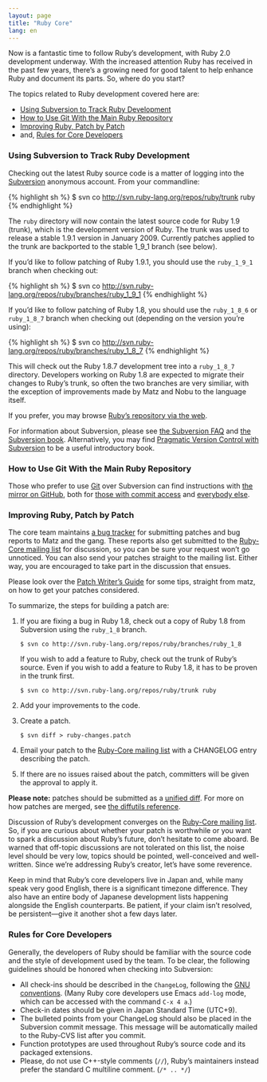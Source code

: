 ```yaml
---
layout: page
title: "Ruby Core"
lang: en
---
```


Now is a fantastic time to follow Ruby’s development, with Ruby 2.0
development underway. With the increased attention Ruby has received in
the past few years, there’s a growing need for good talent to help
enhance Ruby and document its parts. So, where do you start?

The topics related to Ruby development covered here are:

* [Using Subversion to Track Ruby Development](#following-ruby)
* [How to Use Git With the Main Ruby Repository](#git-ruby)
* [Improving Ruby, Patch by Patch](#patching-ruby)
* and, [Rules for Core Developers](#coding-standards)

###  <a name="following-ruby" />Using Subversion to Track Ruby Development

Checking out the latest Ruby source code is a matter of logging into the
[Subversion][1] anonymous account. From your commandline:

{% highlight sh %}
$ svn co http://svn.ruby-lang.org/repos/ruby/trunk ruby
{% endhighlight %}

The `ruby` directory will now contain the latest source code for Ruby
1.9 (trunk), which is the development version of Ruby. The trunk was
used to release a stable 1.9.1 version in January 2009. Currently
patches applied to the trunk are backported to the stable 1\_9\_1 branch
(see below).

If you’d like to follow patching of Ruby 1.9.1, you should use the
`ruby_1_9_1` branch when checking out:

{% highlight sh %}
$ svn co http://svn.ruby-lang.org/repos/ruby/branches/ruby_1_9_1
{% endhighlight %}

If you’d like to follow patching of Ruby 1.8, you should use the
`ruby_1_8_6` or `ruby_1_8_7` branch when checking out (depending on the
version you’re using):

{% highlight sh %}
$ svn co http://svn.ruby-lang.org/repos/ruby/branches/ruby_1_8_7
{% endhighlight %}

This will check out the Ruby 1.8.7 development tree into a `ruby_1_8_7`
directory. Developers working on Ruby 1.8 are expected to migrate their
changes to Ruby’s trunk, so often the two branches are very similiar,
with the exception of improvements made by Matz and Nobu to the language
itself.

If you prefer, you may browse [Ruby’s repository via the web][2].

For information about Subversion, please see [the Subversion FAQ][3] and
[the Subversion book][4]. Alternatively, you may find [Pragmatic Version
Control with Subversion][5] to be a useful introductory book.

###  <a name="git-ruby" />How to Use Git With the Main Ruby Repository

Those who prefer to use [Git][6] over Subversion can find instructions
with [the mirror on GitHub][7], both for [those with commit access][8]
and [everybody else][9].

###  <a name="patching-ruby" />Improving Ruby, Patch by Patch

The core team maintains [a bug tracker][10] for submitting patches and
bug reports to Matz and the gang. These reports also get submitted to
the [Ruby-Core mailing list](/en/community/mailing-lists/#ruby-core) for
discussion, so you can be sure your request won’t go unnoticed. You can
also send your patches straight to the mailing list. Either way, you are
encouraged to take part in the discussion that ensues.

Please look over the [Patch Writer’s Guide][11] for some tips, straight
from matz, on how to get your patches considered.

To summarize, the steps for building a patch are:

1.  If you are fixing a bug in Ruby 1.8, check out a copy of Ruby 1.8
    from Subversion using the `ruby_1_8` branch.

        $ svn co http://svn.ruby-lang.org/repos/ruby/branches/ruby_1_8

    If you wish to add a feature to Ruby, check out the trunk of Ruby’s
    source. Even if you wish to add a feature to Ruby 1.8, it has to be
    proven in the trunk first.

        $ svn co http://svn.ruby-lang.org/repos/ruby/trunk ruby

2.  Add your improvements to the code.

3.  Create a patch.

        $ svn diff > ruby-changes.patch

4.  Email your patch to the [Ruby-Core mailing
    list](/en/community/mailing-lists/#ruby-core) with a CHANGELOG entry
    describing the patch.

5.  If there are no issues raised about the patch, committers will be
    given the approval to apply it.

**Please note:** patches should be submitted as a [unified diff][12].
For more on how patches are merged, see [the diffutils reference][13].

Discussion of Ruby’s development converges on the [Ruby-Core mailing
list](/en/community/mailing-lists/#ruby-core). So, if you are curious
about whether your patch is worthwhile or you want to spark a discussion
about Ruby’s future, don’t hesitate to come aboard. Be warned that
off-topic discussions are not tolerated on this list, the noise level
should be very low, topics should be pointed, well-conceived and
well-written. Since we’re addressing Ruby’s creator, let’s have some
reverence.

Keep in mind that Ruby’s core developers live in Japan and, while many
speak very good English, there is a significant timezone difference.
They also have an entire body of Japanese development lists happening
alongside the English counterparts. Be patient, if your claim isn’t
resolved, be persistent—give it another shot a few days later.

###  <a name="coding-standards" />Rules for Core Developers

Generally, the developers of Ruby should be familiar with the source
code and the style of development used by the team. To be clear, the
following guidelines should be honored when checking into Subversion:

* All check-ins should be described in the `ChangeLog`, following the
  [GNU conventions][14]. (Many Ruby core developers use Emacs `add-log`
  mode, which can be accessed with the command `C-x 4 a`.)
* Check-in dates should be given in Japan Standard Time (UTC+9).
* The bulleted points from your ChangeLog should also be placed in the
  Subversion commit message. This message will be automatically mailed
  to the Ruby-CVS list after you commit.
* Function prototypes are used throughout Ruby’s source code and its
  packaged extensions.
* Please, do not use C++-style comments (`//`), Ruby’s maintainers
  instead prefer the standard C multiline comment. (`/* .. */`)



[1]: http://subversion.tigris.org/ 
[2]: http://svn.ruby-lang.org/cgi-bin/viewvc.cgi/ 
[3]: http://subversion.tigris.org/faq.html 
[4]: http://svnbook.org 
[5]: http://www.pragmaticprogrammer.com/titles/svn/ 
[6]: http://git-scm.com/ 
[7]: http://github.com/ruby/ruby 
[8]: http://wiki.github.com/shyouhei/ruby/committerhowto 
[9]: http://wiki.github.com/shyouhei/ruby/noncommitterhowto 
[10]: http://redmine.ruby-lang.org/ 
[11]: http://blade.nagaokaut.ac.jp/cgi-bin/scat.rb/ruby/ruby-core/25139 
[12]: http://www.gnu.org/software/diffutils/manual/html_node/Unified-Format.html 
[13]: http://www.gnu.org/software/diffutils/manual/html_node/Merging-with-patch.html#Merging%20with%20patch 
[14]: http://www.gnu.org/prep/standards/standards.html#Change-Logs 
